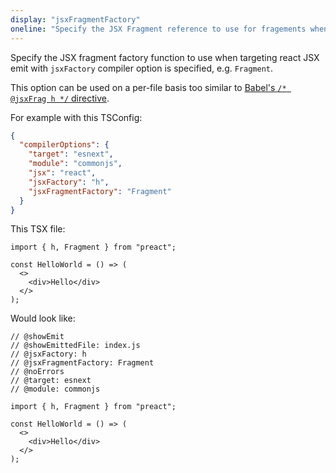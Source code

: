 ```yaml
---
display: "jsxFragmentFactory"
oneline: "Specify the JSX Fragment reference to use for fragements when targeting React JSX emit, e.g. 'React.Fragment' or 'Fragment'."
---
```


Specify the JSX fragment factory function to use when targeting react JSX emit with `jsxFactory` compiler option is specified, e.g. `Fragment`.

This option can be used on a per-file basis too similar to [Babel's `/* @jsxFrag h */` directive](https://babeljs.io/docs/en/babel-plugin-transform-react-jsx#fragments).

For example with this TSConfig:

```json tsconfig
{
  "compilerOptions": {
    "target": "esnext",
    "module": "commonjs",
    "jsx": "react",
    "jsxFactory": "h",
    "jsxFragmentFactory": "Fragment"
  }
}
```

This TSX file:

```tsx
import { h, Fragment } from "preact";

const HelloWorld = () => (
  <>
    <div>Hello</div>
  </>
);
```

Would look like:

```tsx twoslash
// @showEmit
// @showEmittedFile: index.js
// @jsxFactory: h
// @jsxFragmentFactory: Fragment
// @noErrors
// @target: esnext
// @module: commonjs

import { h, Fragment } from "preact";

const HelloWorld = () => (
  <>
    <div>Hello</div>
  </>
);
```
